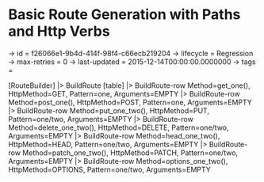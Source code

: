 # Basic Route Generation with Paths and Http Verbs

-> id = f26066e1-9b4d-414f-98f4-c66ecb219204
-> lifecycle = Regression
-> max-retries = 0
-> last-updated = 2015-12-14T00:00:00.0000000
-> tags = 

[RouteBuilder]
|> BuildRoute
    [table]
    |> BuildRoute-row Method=get_one(), HttpMethod=GET, Pattern=one, Arguments=EMPTY
    |> BuildRoute-row Method=post_one(), HttpMethod=POST, Pattern=one, Arguments=EMPTY
    |> BuildRoute-row Method=put_one_two(), HttpMethod=PUT, Pattern=one/two, Arguments=EMPTY
    |> BuildRoute-row Method=delete_one_two(), HttpMethod=DELETE, Pattern=one/two, Arguments=EMPTY
    |> BuildRoute-row Method=head_one_two(), HttpMethod=HEAD, Pattern=one/two, Arguments=EMPTY
    |> BuildRoute-row Method=patch_one_two(), HttpMethod=PATCH, Pattern=one/two, Arguments=EMPTY
    |> BuildRoute-row Method=options_one_two(), HttpMethod=OPTIONS, Pattern=one/two, Arguments=EMPTY

~~~
